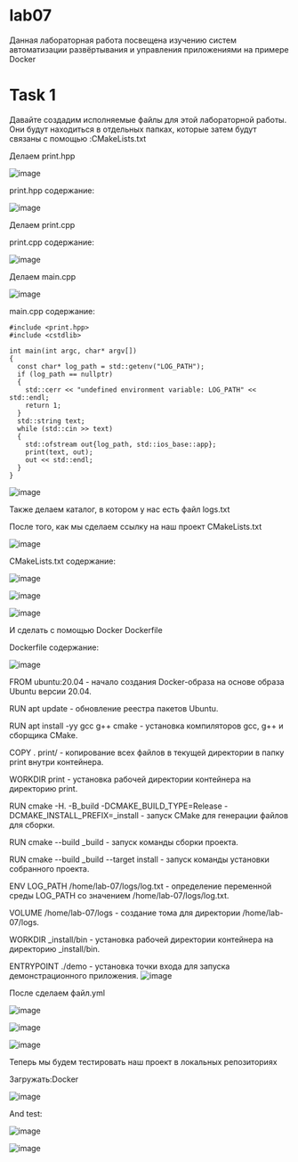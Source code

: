 # lab07
Данная лабораторная работа посвещена изучению систем автоматизации развёртывания и управления приложениями на примере Docker

# Task 1



Давайте создадим исполняемые файлы для этой лабораторной работы. Они будут находиться в отдельных папках, которые затем будут связаны с помощью :CMakeLists.txt

Делаем print.hpp

![image](https://github.com/lepeha81/lab07/blob/main/1.PNG)

print.hpp содержание:

![image](https://github.com/lepeha81/lab07/blob/main/2.PNG)

Делаем print.cpp

print.cpp содержание:

![image](https://github.com/lepeha81/lab07/blob/main/3.PNG)

Делаем main.cpp

![image](https://github.com/lepeha81/lab07/blob/main/4.PNG)

main.cpp содержание:
```
#include <print.hpp>
#include <cstdlib>

int main(int argc, char* argv[])
{
  const char* log_path = std::getenv("LOG_PATH");
  if (log_path == nullptr)
  {
    std::cerr << "undefined environment variable: LOG_PATH" << std::endl;
    return 1;
  }
  std::string text;
  while (std::cin >> text)
  {
    std::ofstream out{log_path, std::ios_base::app};
    print(text, out);
    out << std::endl;
  }
}
```

![image](https://github.com/lepeha81/lab07/blob/main/5.PNG)


Также делаем каталог, в котором у нас есть файл logs\.txt

После того, как мы сделаем ссылку на наш проект CMakeLists.txt

![image](https://github.com/lepeha81/lab07/blob/main/6.PNG)

CMakeLists.txt содержание:

![image](https://github.com/lepeha81/lab07/blob/main/6.PNG)

![image](https://github.com/lepeha81/lab07/blob/main/7.PNG)

![image](https://github.com/lepeha81/lab07/blob/main/8.PNG)


И сделать с помощью Docker Dockerfile

Dockerfile содержание:

![image](https://github.com/lepeha81/lab07/blob/main/9.PNG)

FROM ubuntu:20.04 - начало создания Docker-образа на основе образа Ubuntu версии 20.04.

RUN apt update - обновление реестра пакетов Ubuntu.

RUN apt install -yy gcc g++ cmake - установка компиляторов gcc, g++ и сборщика CMake.

COPY . print/ - копирование всех файлов в текущей директории в папку print внутри контейнера.

WORKDIR print - установка рабочей директории контейнера на директорию print.

RUN cmake -H. -B_build -DCMAKE_BUILD_TYPE=Release -DCMAKE_INSTALL_PREFIX=_install - запуск CMake для генерации файлов для сборки.

RUN cmake --build _build - запуск команды сборки проекта.

RUN cmake --build _build --target install - запуск команды установки собранного проекта.

ENV LOG_PATH /home/lab-07/logs/log.txt - определение переменной среды LOG_PATH со значением /home/lab-07/logs/log.txt.

VOLUME /home/lab-07/logs - создание тома для директории /home/lab-07/logs.

WORKDIR _install/bin - установка рабочей директории контейнера на директорию _install/bin.

ENTRYPOINT ./demo - установка точки входа для запуска демонстрационного приложения.
![image](https://github.com/lepeha81/lab07/blob/main/10.PNG)


После сделаем файл.yml

![image](https://github.com/lepeha81/lab07/blob/main/11.PNG)

![image](https://github.com/lepeha81/lab07/blob/main/12.PNG)

![image](https://github.com/lepeha81/lab07/blob/main/13.PNG)


Теперь мы будем тестировать наш проект в локальных репозиториях

Загружать:Docker

![image](https://github.com/lepeha81/lab07/blob/main/14.PNG)


And test:

![image](https://github.com/lepeha81/lab07/blob/main/15.PNG)

![image](https://github.com/lepeha81/lab07/blob/main/16.PNG)
